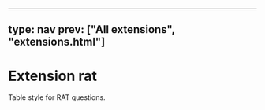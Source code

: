 



---
type: nav
prev: ["All extensions", "extensions.html"]
---





# Extension rat

Table style for RAT questions.



